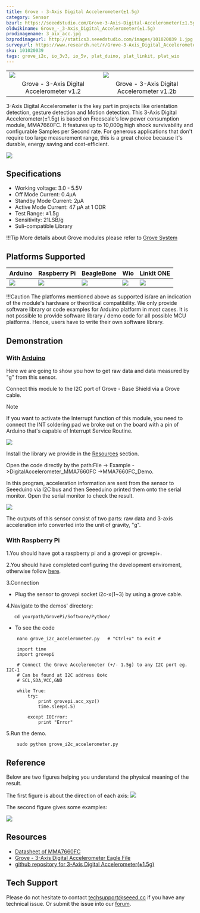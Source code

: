 ```yaml
---
title: Grove - 3-Axis Digital Accelerometer(±1.5g)
category: Sensor
bzurl: https://seeedstudio.com/Grove-3-Axis-Digital-Accelerometer(±1.5g)-p-765.html
oldwikiname: Grove_-_3-Axis_Digital_Accelerometer(±1.5g)
prodimagename: 3_aix_acc.jpg
bzprodimageurl: http://statics3.seeedstudio.com/images/101020039 1.jpg
surveyurl: https://www.research.net/r/Grove-3-Axis_Digital_Accelerometer-1_5g
sku: 101020039
tags: grove_i2c, io_3v3, io_5v, plat_duino, plat_linkit, plat_wio
---
```


<table>
<colgroup>
<col width="50%" />
<col width="50%" />
</colgroup>
<tbody>
<tr class="odd">
<td><div class="center">
<div class="floatnone">
<img src="https://raw.githubusercontent.com/SeeedDocument/Grove-3-Axis_Digital_Accelerometer-1.5g/master/img/3_aix_acc.jpg" />
</div>
</div></td>
<td><div class="center">
<div class="floatnone">
<img src="https://raw.githubusercontent.com/SeeedDocument/Grove-3-Axis_Digital_Accelerometer-1.5g/master/img/Grove-3-Axis_v1.3.jpg" />
</div>
</div></td>
</tr>
<tr class="even">
<td><div style="text-align: center">
Grove - 3-Axis Digital Accelerometer v1.2
</div></td>
<td><div style="text-align: center">
Grove - 3-Axis Digital Accelerometer v1.2b
</div></td>
</tr>
</tbody>
</table>

3-Axis Digital Accelerometer is the key part in projects like orientation detection, gesture detection and Motion detection. This 3-Axis Digital Accelerometer(±1.5g) is based on Freescale's low power consumption module, MMA7660FC. It features up to 10,000g high shock survivability and configurable Samples per Second rate. For generous applications that don't require too large measurement range, this is a great choice because it's durable, energy saving and cost-efficient.


[![](https://raw.githubusercontent.com/SeeedDocument/common/master/Get_One_Now_Banner.png)](http://www.seeedstudio.com/Grove-3-Axis-Digital-Accelerometer(%C2%B11.5g)-p-765.html)


Specifications
--------------

-   Working voltage: 3.0 - 5.5V
-   Off Mode Current: 0.4μA
-   Standby Mode Current: 2μA
-   Active Mode Current: 47 μA at 1 ODR
-   Test Range: ±1.5g
-   Sensitivity: 21LSB/g
-   Suli-compatible Library

!!!Tip
    More details about Grove modules please refer to [Grove System](http://wiki.seeedstudio.com/Grove_System/)

Platforms Supported
-------------------

| Arduino                                                                                             | Raspberry Pi                                                                                             | BeagleBone                                                                                      | Wio                                                                                               | LinkIt ONE                                                                                         |
|-----------------------------------------------------------------------------------------------------|----------------------------------------------------------------------------------------------------------|-------------------------------------------------------------------------------------------------|---------------------------------------------------------------------------------------------------|----------------------------------------------------------------------------------------------------|
| ![](https://raw.githubusercontent.com/SeeedDocument/wiki_english/master/docs/images/arduino_logo.jpg) | ![](https://raw.githubusercontent.com/SeeedDocument/wiki_english/master/docs/images/raspberry_pi_logo_n.jpg) | ![](https://raw.githubusercontent.com/SeeedDocument/wiki_english/master/docs/images/bbg_logo_n.jpg) | ![](https://raw.githubusercontent.com/SeeedDocument/wiki_english/master/docs/images/wio_logo.jpg) | ![](https://raw.githubusercontent.com/SeeedDocument/wiki_english/master/docs/images/linkit_logo.jpg) |

!!!Caution
    The platforms mentioned above as supported is/are an indication of the module's hardware or theoritical compatibility. We only provide software library or code examples for Arduino platform in most cases. It is not possible to provide software library / demo code for all possible MCU platforms. Hence, users have to write their own software library.



Demonstration
-------------

### With [Arduino](/Arduino "Arduino")

Here we are going to show you how to get raw data and data measured by "g" from this sensor. 

Connect this module to the I2C port of Grove - Base Shield via a Grove cable.

<div class="admonition note">
<p class="admonition-title">Note</p>
If you want to activate the Interrupt function of this module, you need to connect the INT soldering pad we broke out on the board with a pin of Arduino that's capable of Interrupt Service Routine. 
</div>

![](https://raw.githubusercontent.com/SeeedDocument/Grove-3-Axis_Digital_Accelerometer-1.5g/master/img/Digital_Accelerometer_Sensor_Connector1.5g.jpg)

Install the library we provide in the [Resources](/Grove-3-Axis_Digital_Accelerometer-1.5g#resources) section.

Open the code directly by the path:File -> Example ->DigitalAccelerometer_MMA7660FC ->MMA7660FC_Demo.

In this program, acceleration information are sent from the sensor to Seeeduino via I2C bus and then Seeeduino printed them onto the serial monitor.
Open the serial monitor to check the result.

![](https://raw.githubusercontent.com/SeeedDocument/Grove-3-Axis_Digital_Accelerometer-1.5g/master/img/Grove-3-Axis_Digital_Accelerometer-1.5g-.jpg)

The outputs of this sensor consist of two parts: raw data and 3-axis acceleration info converted into the unit of gravity, "g".


### With Raspberry Pi

1.You should have got a raspberry pi and a grovepi or grovepi+.

2.You should have completed configuring the development enviroment, otherwise follow [here](/GrovePiPlus).

3.Connection

-   Plug the sensor to grovepi socket i2c-x(1~3) by using a grove cable.

4.Navigate to the demos' directory:

       cd yourpath/GrovePi/Software/Python/

-   To see the code

```
    nano grove_i2c_accelerometer.py   # "Ctrl+x" to exit #
```
```
    import time
    import grovepi

    # Connect the Grove Accelerometer (+/- 1.5g) to any I2C port eg. I2C-1
    # Can be found at I2C address 0x4c
    # SCL,SDA,VCC,GND

    while True:
        try:
            print grovepi.acc_xyz()
            time.sleep(.5)

        except IOError:
            print "Error"
```

5.Run the demo.
```
    sudo python grove_i2c_accelerometer.py
```

Reference
---------

Below are two figures helping you understand the physical meaning of the result.

The first figure is about the direction of each axis:
![](https://raw.githubusercontent.com/SeeedDocument/Grove-3-Axis_Digital_Accelerometer-1.5g/master/img/MMA7660_Direction.jpg)

The second figure gives some examples:

![](https://raw.githubusercontent.com/SeeedDocument/Grove-3-Axis_Digital_Accelerometer-1.5g/master/img/Sensing_Direction_1.jpg)

Resources
---------

-   [Datasheet of MMA7660FC](https://raw.githubusercontent.com/SeeedDocument/Grove-3-Axis_Digital_Accelerometer-1.5g/master/res/MMA7660FC.pdf)
-   [Grove - 3-Axis Digital Accelerometer Eagle File](https://raw.githubusercontent.com/SeeedDocument/Grove-3-Axis_Digital_Accelerometer-1.5g/master/res/Grove-3-Axis_Digital_Accelerometer-1.5g-Eagle_File.zip)
-   [github repository for 3-Axis Digital Accelerometer(±1.5g)](https://github.com/Seeed-Studio/Accelerometer_MMA7660)


<!-- This Markdown file was created from http://www.seeedstudio.com/wiki/Grove_-_3-Axis_Digital_Accelerometer(±1.5g) -->

## Tech Support
Please do not hesitate to contact [techsupport@seeed.cc](techsupport@seeed.cc) if you have any technical issue. Or submit the issue into our [forum](http://seeedstudio.com/forum/). 
